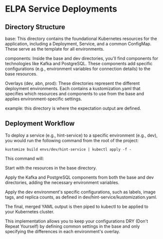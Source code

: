 # ELPA Service Deployments

## Directory Structure

base: This directory contains the foundational Kubernetes resources for the application, including a Deployment, Service, and a common ConfigMap. These serve as the template for all environments.

components: Inside the base and dev directories, you'll find components for technologies like Kafka and PostgreSQL. These components add specific configurations (e.g., environment variables for connection details) to the base resources.

Overlays (dev, abn, prod): These directories represent the different deployment environments. Each contains a kustomization.yaml that specifies which resources and components to use from the base and applies environment-specific settings.

example: this directory is where the expectation output are defined.

## Deployment Workflow

To deploy a service (e.g., hint-service) to a specific environment (e.g., dev), you would run the following command from the root of the project:

``` [bash]
kustomize build envs/dev/hint-service | kubectl apply -f -
```

This command will:

Start with the resources in the base directory.

Apply the Kafka and PostgreSQL components from both the base and dev directories, adding the necessary environment variables.

Apply the dev environment's specific configurations, such as labels, image tags, and replica counts, as defined in dev/hint-service/kustomization.yaml.

The final, merged YAML output is then piped to kubectl to be applied to your Kubernetes cluster.

This implementation allows you to keep your configurations DRY (Don't Repeat Yourself) by defining common settings in the base and only specifying the differences in each environment's overlay.